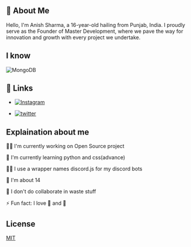 
## 🚀 About Me
Hello, I'm Anish Sharma, a 16-year-old hailing from Punjab, India. I proudly serve as the Founder of Master Development, where we pave the way for innovation and growth with every project we undertake.

## I know 
![MongoDB](https://img.shields.io/badge/MongoDB-%234ea94b.svg?style=for-the-badge&logo=mongodb&logoColor=white)
## 🔗 Links

- [![Instagram](https://img.shields.io/badge/Instagram-E4405F?style=for-the-badge&logo=instagram&logoColor=white)](https://www.linkedin.com/)

- [![twitter](https://img.shields.io/badge/twitter-1DA1F2?style=for-the-badge&logo=twitter&logoColor=white)](https://twitter.com/)


## Explaination about me 
👩‍💻 I'm currently working on Open Source project 

🧠 I'm currently learning python and css(advance)

👯‍♀️ I use a wrapper names  discord.js for my discord bots 

🤔 I'm about 14

💬 I don't do collaborate in waste stuff

⚡️ Fun fact: I love 🎸 and 🥁


## License

[MIT](https://choosealicense.com/licenses/mit/)

